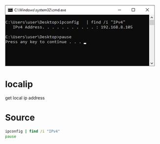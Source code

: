 ![localip](https://raw.githubusercontent.com/hyanc/localip/master/preview.png)
# localip
get local ip address

# Source
```bat
ipconfig | find /i "IPv4"
pause
```
